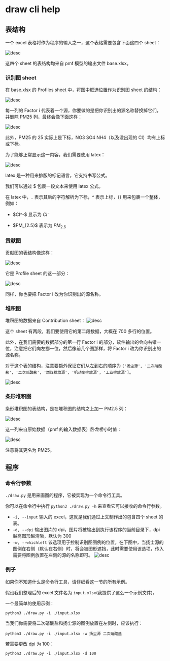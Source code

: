 # draw cli help

## 表结构

一个 excel 表格将作为程序的输入之一，这个表格需要包含下面这四个 sheet：

![desc](../img/1.png)

这四个 sheet 的表结构均来自 pmf 模型的输出文件 base.xlsx。

### 识别图 sheet

在 base.xlsx 的 Profiles sheet 中，将图中框选位置作为识别图 sheet 的结构：

![desc](../img/2.png)

每一列的 Factor i 代表着一个源，你要做的是把你识别出的源名称替换掉它们，并删除 PM25 列，最终会像下面这样：

![desc](../img/3.png)

此外，PM25 的 25 实际上是下标，NO3 SO4 NH4（以及没出现的 Cl）均有上标或下标。

为了能够正常显示这一内容，我们需要使用 latex：

![desc](../img/11.png)

latex 是一种用来排版的标记语言，它支持书写公式。

我们可以通过 $ 包裹一段文本来使用 latex 公式。

在 latex 中，\_ 表示其后的字符解析为下标，^ 表示上标，{} 用来包裹一个整体，例如：

- \$Cl^-\$ 显示为 $Cl^-$

- \$PM_{2.5}\$ 表示为 $PM_{2.5}$

### 贡献图

贡献图的表结构像这样：

![desc](../img/4.png)

它是 Profile sheet 的这一部分：

![desc](../img/5.png)

同样，你也要把 Factor i 改为你识别出的源名称。

### 堆积图

堆积图的数据来自 Contribution sheet：
![desc](../img/6.png)

这个 sheet 有两段，我们要使用它的第二段数据，大概在 700 多行的位置。

此外，在我们需要的数据部分的第一行 Factor i 的部分，软件输出的会向右错一位，注意把它们向左挪一位，然后像前几个图那样，将 Factor i 改为你识别出的源名称。

对于这个表的结构，注意要额外保证它们从左到右的顺序为 `['扬尘源', '二次硝酸盐', '二次硫酸盐', '燃煤排放源', '机动车排放源', '工业排放源']`。

![desc](../img/7.png)

### 条形堆积图

条形堆积图的表结构，是在堆积图的结构之上加一 PM2.5 列：

![desc](../img/8.png)

这一列来自原始数据（pmf 的输入数据表）卧龙桥小时值：

![desc](../img/9.png)

注意将其更名为 PM25。

## 程序

### 命令行参数

`./draw.py` 是用来画图的程序，它被实现为一个命令行工具。

你可以在命令行中执行 `python3 ./draw.py -h` 来查看它可以接收的命令行参数。

- `-i, --input` 输入的 excel，这就是我们通过上文制作出的包含四个 sheet 的表。
- `-d, --dpi` 输出图片的 dpi，图片将被输出到执行该程序的当前目录下，dpi 越高图形越清晰，默认为 300
- `-w, --whichleft` 该选项用于控制识别图图例的位置，在下图中，当扬尘源的图例在右侧（默认在右侧）时，将会被图形遮挡，此时需要使用该选项，传入需要将图例放置在左侧的源的名称即可。
![desc](../img/10.png)

### 例子

如果你不知道什么是命令行工具，请仔细看这一节的所有示例。

假设我们整理后的 excel 文件名为 `input.xlsx`(我提供了这么一个示例文件)。

一个最简单的使用示例：

```shell
python3 ./draw.py -i ./input.xlsx
```

当我们你需要将二次硝酸盐和扬尘源的图例放置在左侧时，应该执行：

```shell
python3 ./draw.py -i ./input.xlsx -w 扬尘源 二次硝酸盐
```

若需要更改 dpi 为 100：

```shell
python3 ./draw.py -i ./input.xlsx -d 100
```
